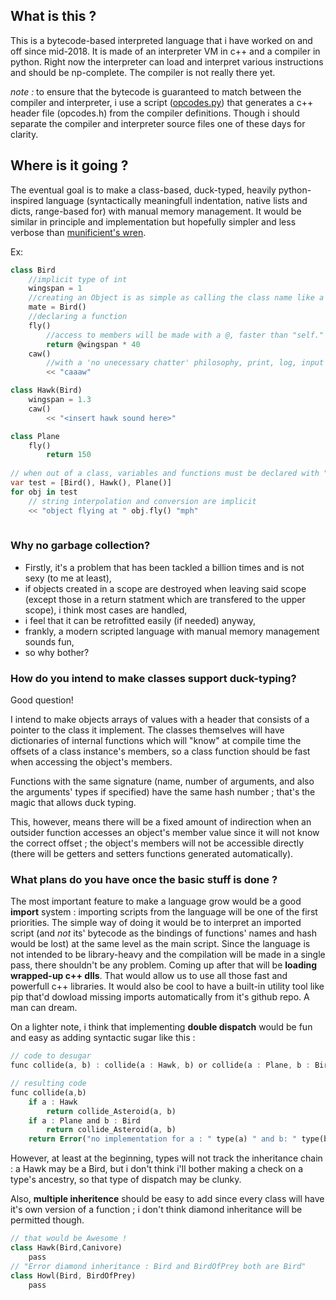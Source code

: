 ## What is this ?

This is a bytecode-based interpreted language that i have worked on and off since mid-2018. It is made of an interpreter VM  in c++ and a compiler in python.
Right now the interpreter can load and interpret various instructions and should be np-complete. The compiler is not really there yet.

*note :*  to ensure that the bytecode is guaranteed to match between the compiler and interpreter, i use a script ([opcodes.py](https://github.com/Lcbx/BytecodeLang/blob/master/opcodes.py)) that generates a c++ header file (opcodes.h) from the compiler definitions. Though i should separate the compiler and interpreter source files one of these days for clarity.

## Where is it going ?

The eventual goal is to make a class-based, duck-typed, heavily python-inspired language (syntactically meaningfull indentation, native lists and dicts, range-based for) with manual memory management. It would be similar in principle and implementation but hopefully simpler and less verbose than [munificient's wren](https://github.com/wren-lang/wren).

Ex:
``` dart
class Bird
	//implicit type of int
	wingspan = 1
	//creating an Object is as simple as calling the class name like a function
	mate = Bird()
	//declaring a function
	fly()
		//access to members will be made with a @, faster than "self." and readable
		return @wingspan * 40
	caw()
		//with a 'no unecessary chatter' philosophy, print, log, input and output will be a similar to c++ cout operators
		<< "caaaw"

class Hawk(Bird)
	wingspan = 1.3
	caw()
		<< "<insert hawk sound here>"

class Plane
	fly()
		return 150
		
// when out of a class, variables and functions must be declared with "var" and "func"
var test = [Bird(), Hawk(), Plane()]
for obj in test
	// string interpolation and conversion are implicit
	<< "object flying at " obj.fly() "mph"
	
```

### Why no garbage collection?
* Firstly, it's a problem that has been tackled a billion times and is not sexy (to me at least),
* if objects created in a scope are destroyed when leaving said scope (except those in a return statment which are transfered to the upper scope), i think most cases are handled,
* i feel that it can be retrofitted easily (if needed) anyway,
* frankly, a modern scripted language with manual memory management sounds fun,
* so why bother?

### How do you intend to make classes support duck-typing?

Good question!

I intend to make objects arrays of values with a header that consists of  a pointer to the class it implement. The classes themselves will have dictionaries of internal functions which will "know" at compile time the offsets of a class instance's members, so a class function should be fast when accessing the object's members.

 Functions with the same signature (name, number of arguments, and also the arguments' types if specified) have the same hash number ; that's the magic that allows duck typing.

This, however, means there will be a fixed amount of indirection when an outsider function accesses an object's member value since it will not know the correct offset ; the object's members will not be accessible directly (there will be getters and setters functions generated automatically).

### What plans do you have once the basic stuff is done ?
The most important feature to make a language grow would be a good  **import** system : importing scripts from the language will be one of the first priorities. The simple way of doing it would be to interpret an imported script (and *not* its' bytecode as the bindings of functions' names and hash would be lost) at the same level as the main script. Since the language is not intended to be library-heavy and the compilation will be made in a single pass, there shouldn't be any problem.
Coming up after that will be **loading wrapped-up c++ dlls**.
That would allow us to use all those fast and powerfull c++ libraries. It would also be cool to have a built-in utility tool like pip that'd dowload missing imports automatically from it's github repo. A man can dream.

 On a lighter note, i think that implementing **double dispatch** would be fun and  easy as adding syntactic sugar like this : 
``` dart
// code to desugar
func collide(a, b) : collide(a : Hawk, b) or collide(a : Plane, b : Bird)

// resulting code
func collide(a,b)
	if a : Hawk
		return collide_Asteroid(a, b)
	if a : Plane and b : Bird
		return collide_Asteroid(a, b)
	return Error("no implementation for a : " type(a) " and b: " type(b))
```
However, at least at the beginning, types will not track the inheritance chain : a Hawk may be a Bird, but i don't think i'll bother making a check on a type's ancestry, so that type of dispatch may be clunky. 

Also, **multiple inheritence** should be easy to add since every class will have it's own version of a function ; i don't think diamond inheritance will be permitted though.
``` dart
// that would be Awesome !
class Hawk(Bird,Canivore)
	pass
// "Error diamond inheritance : Bird and BirdOfPrey both are Bird" 
class Howl(Bird, BirdOfPrey)
	pass
```
 
